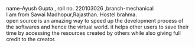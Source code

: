 name-Ayush Gupta   , roll no. 220103026   ,branch-mechanical <br>
I am from Sawai Madhopur,Rajasthan. Hostel brahma. <br>
open source is an amazing way to speed up the development process of the softwares and hence the virtual world. it helps other users to save their time by accessing the resources created by others while also giving full credit to the creator.